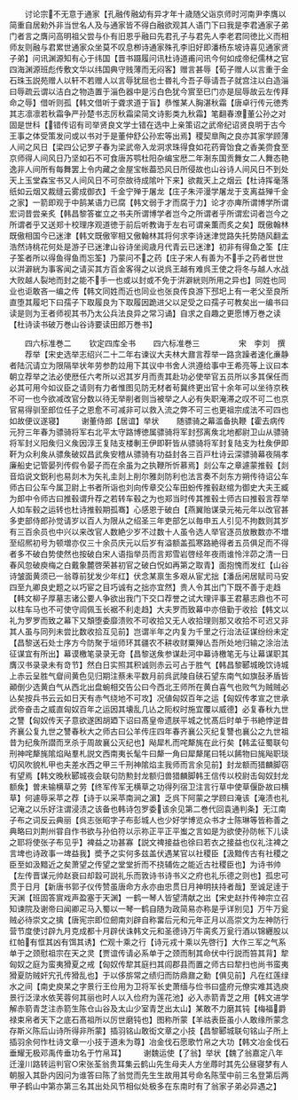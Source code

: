 <!-- { "loadSidebar": true } -->
　　讨论宗不无意于通家【孔融传融幼有异才年十歳随父诣京师时河南尹李膺以简重自居勑外非当世名人及与通家皆不得白融欲观其人语门下曰我是李君通家子弟门者言之膺问高明祖父尝与仆有旧恩乎融曰先君孔子与君先人李老君同徳比义而相师友则融与君累世通家众坐莫不叹息栁诗通家殊孔李旧好即潘杨东坡诗喜见通家贤子弟】问讯渊源知有心于纬国【晋书蹑履问讯杜诗道甫问讯今何如成帝纪儒林之官四海渊源班彪传敷文华以纬国典守贱薄而无闷客】赠言甚辱【荀子赠人以言重于金石珠玉説苑赠人以轩不若赠人以言辱犹屈也士昬礼今吾子辱请吾子就宫注以白造淄曰辱疏云谓以洁白之物造置于淄色器中是污白色犹今賔至巳门亦是屈辱故云左传拜命之辱】借听则孤【韩文借听于聋求道于盲】恭惟某人胸湛秋霜【唐卓行传元徳秀其志凛凛若秋霜争严孙楚书志厉秋霜梁简文诗影类九秋霜】笔翻春潦董公孙之对固是世科【错传诏有司举贤良文学士错在选中上亲策诏之武帝纪诏贤良明于古今王事之体受策发问或以书对于是董仲舒公孙宏等出焉】稷契臯陶之良亦其家学顾薄人间之风日【梁四公记罗子春为梁武帝入龙洞求珠得食如花药膏饴食之香美赍食至京师得人间风日乃坚如石不可食唐苏鹗杜阳杂编宝厯二年淛东国贡舞女二人舞态艳逸非人间所有每舞罢上令内藏之金屋宝帐葢恐风日所侵故也山谷诗人间风日不到处天上玉堂森宝书又人间风日不可奈故待成隂叶下来】欲裁天上之烟云【杜诗挥毫落纸如云烟又裁缝云雾成御衣】千金宁殚于屠龙【庄子朱泙漫学屠龙于支离益殚千金之家】一箭即观于中鹄某语力已腐【韩文弱于才而腐于力】论才亦庳所谓博学所谓宏词昔尝亲炙【韩昌黎答崔立之书夫所谓博学者岂今之所谓者乎所谓宏词者岂今之所谓者乎又送郑十校理序观道徳于前后听教诲于左右可谓亲薫而炙之矣】既傲翰林既傲相国今已迷津【韩文既傲宰相又傲翰林其将何求李诗迷津觉路失托势随风翻孟浩然诗桃花何处是游子已迷津山谷诗坐阅歳月代青云已迷津】初非有得鱼之筌【庄子筌者所以得鱼得鱼而忘筌】乃蒙问不之药【庄子宋人有善为不手之药者世世以洴澼絖为事客闻之请买其方百金客得之以说呉王越有难呉王使之将冬与越人水战大败越人裂地而封之能不手一也或以封或不免于洴澼絖则所用之异也】同姓也同业也讵敢吝一编之传【韩文同姓而近也同业也张良传良游下邳圯上有一老父至良所直堕其履圯下曰孺子下取履良为下取履因跪进父以足受之曰孺子可教矣出一编书曰读是则为王者师视其书乃太公兵法良异之常习诵】自求之自趣之更愿博万巻之读【杜诗读书破万巻山谷诗要读田郎万巻书】







　　四六标准巻二
　　钦定四库全书
　　四六标准巻三　　　　　宋　李刘　撰
　　荐举【宋史选举志绍兴二十二年右谏议大夫林大鼐言荐举一路贪躁者速化亷静者陆沉请立为限隔举状年劳参酌竝用下其议中书舍人洪遵给事中王希亮等上议曰本朝立荐举之法必使厯任六考所以迟其岁月而责其赴功必使举官五员所以多其保任而必其可用今如议臣之请则有力者惟图见防无材者茍冀终更出官十余年可以坐待京秩不可一也今欲减改官分数以待无举削者则当被举之人必有失职淹滞之叹不可二也京官易得驯至郎位任子之恩愈不可减非可以救入流之弊不可三也更祖宗成法不可四也如故便议遂寝】
　　谢董侍郎【居谊】举状
　　随骠骑之幕滥备执鞭【霍去病传元狩三年春为骠骑将军右北平太守路博徳属骠骑将军封邳离矦北地都尉卫山从骠骑将军封义阳矦归义矦因淳王复陆支楼剸王伊即靬皆从骠骑将军封复陆支为杜矦伊即靬为众利矦从骠矦破奴昌武矦安稽从骠骑有功益封各三百戸杜诗云深骠骑幕夜隔孝廉船史记管晏列传假令晏子而在余虽为之执鞭所忻慕焉】剡公车之章遽蒙推毂【剡音焰说文鋭利也易剡木为矢礼圭剡上削尔雅剡防利也法言奏不剡东方朔传待诏公车师古曰公车今属卫尉上书者所诣也刘向传章交公车田蚡传推毂赵绾为御史大夫王臧为郎中令师古曰推毂谓升荐之若转车毂之为也郑当时传其推毂士师古曰推毂言荐举人如车毂之运转也杜诗推毂期孤骞】心感恩于破白【燕翼贻谋录元祐元年以改官甚多吏部侍郎孙觉请岁以百人为限从之绍圣三年吏部乞以毎申五人引见不拘数则其岁有三百余员也中兴以来改官人数絶少岁不过数十人虽令选人举官逐员放散数亦不増至绍熈初号为顿増亦仅三十余员庆元以后岁有溢额盖孤寒路絶得者五员俱足而不得者多不破白势使然也按破白宋人语指举员而言郑雪岩啓经年夜雨谁怜泮茆之清一日春风忽破庾梅之白戴象麓啓荣甚初官之破白怳如再第之取青】面抱愧而发红【山谷诗皱面黄须已一翁尊前犹发少年红】伏念某禀生多艰从宦尤拙【潘岳闲居赋司马安四至九卿良史题之以巧宦之目巧诚有之拙亦宜然】贵人令其出门下既不善于走趋【韩文柳子厚墓志诸公要人争欲出我门下交口荐誉之试大理评事王君墓志鼎也不可以柱车马也不可使守闾佩玉长裾不利走趋】大夫罗而致幕中亦倍勤于收拾【韩文以礼为罗罗而致之幕下又頽堕委靡溃败不可收拾又无人收拾理则那又收拾不可迟又非其人虽与同列未尝比数收拾互见前】岂谓半年之内复为千里之行治法征谋纷纷未定【昌黎送石处士序方今防聚于垣师环其疆农不耕收财粟殚亾吾所处地归输之涂治法征谋宜有所出】幕谟檄笔录录无竒【昌黎送矦参谋赴河中幕诗檄笔无与让幕谋职其膺汉书录录未有竒节】然白日实照其积诚则赤云可占于胜气【韩昌黎郾城晚饮诗城上赤云呈胜气睂间黄色见归期注蔡未平数月前呉武陵自硖石望东南气如旗鼔矛盾皆顚倒少选黄白气从西北出盘蜿相交告公曰今西北王师所在黄白喜气也败气为贼贼必亾矣按兵书云云如日天有赤气绕地不可攻】况値匈奴百年之运【匈奴传孝宣之世承武帝奋击之威直匈奴百年之运因其壊乱几亾之阨权时施宜覆以威德】必复春秋九世之讐【匈奴传天子意欲遂困胡廼下诏曰髙皇帝遗朕平城之忧髙后时单于书絶悖逆昔齐襄公复九世之讐春秋大之师古曰公羊传庄四年春齐襄公灭纪复讐也襄公之九世祖昔为纪矦所譛而烹杀于周故襄公灭纪也】飐犀札而咤犛旄在此行矣【韩孟征蜀联句刑神咤犛旄隂焰飐羣札説文西南夷长髦牛曰犛一角曰犀犛尾曰牦以餙物曰旄飐职琰切风吹貌札甲也夫差水西之甲三千刑神隂焰主我师而言余见前】封龙额而猎麟脚窃有望焉【韩文晚秋郾城夜会联句防勲封龙额归兽猎麟脚韩王信传以校尉击匈奴封龙额矦】曽未输横草之劳【终军传军无横草之功得列宿卫注言行草中使草偃卧故曰横草】何遽辱采苹之荐【诗于以采苹南涧之濵】乏呉下阿蒙之学顾曰淹该【淹渍也礼记淹之以乐好注谓浸渍之该备也韩诗包罗委该余见第二巻代回袁通判条】无江南子布之词反云典丽【呉志张昭字子布彭城人也少好学博览众书才士陈琳等皆称善之典略曰刘荆州甞自作书欲与孙伯符以示祢正平正平蚩之言如是为欲使孙防帐下儿读之耶将使张子布见乎】裨益之功甚寡【説文禆接益也徐曰若衣之接益也仪礼注裨之言埤也诗政事一埤益我】奬予之实何多兹盖伏遇某官以社稷臣【汲黯传古有社稷之臣至如汲黯近之矣萧望之传望之堂堂折而不挠辅佐之能近古社稷臣也】为诗书帅【左传晋谋元帅赵衰曰却縠可説礼乐而敦诗书诗书义之府也礼乐德之则也】孤忠可贯于日月【新唐书郭子仪传赞虽唐命方永亦由忠贯日月神明扶持者哉】至诚足逹于天渊【班固答賔戏声盈塞于天渊】一鹤一琴人皆望清献之出【宋史赵抃传神宗立召知谏院及谢帝曰闻卿疋马入蜀以一琴一鹤自随为政简易亦称是乎详别见】万牛万瓮贼必待崇文之擒【唐宪宗即位劒南刘辟自称畱后元和元年正月以高崇文为左神防行营节度使讨辟九月克成都十月辟伏诛韩文元和圣德诗万牛脔炙万瓮行酒以锦纒股以红帕有恇其凶有饵其诱】伫观十乘之行【诗元戎十乘以先啓行】大作三军之气系单于之颈慰祖宗在天之灵【贾谊传请必系单于之颈而制其命伏中行説而笞其背】犂匈奴之庭为蛮夷猾夏之戒【匈奴传犂其庭扫其闾郡县而置之师古曰犂扫也尚书蛮夷猾夏防贼奸宄孔传猾乱也】于以侈旂常之绩归而防鼎鼐之勳【俱见前】凡在红莲绿水之间【南史庾杲之字景行王俭用为卫将军长史萧缅与俭书曰盛府元僚实难其选庾景行泛渌水依芙蓉何其丽也时人以入俭府为莲花池】必入赤箭青芝之用【韩文进学解赤箭青芝注赤箭生陈仓山谷及太山少室青芝出太山】某敢不力磨其钝【梅福爵禄束帛者天下之底石髙祖所以厉世磨钝也】图称所蒙【羊祜表臣虽小人敢缘所蒙念存斯义陈后山诗所得非所蒙】插羽铭山敢衒文章之小技【昌黎郾城联句铭山子所上插羽余何怍杜诗文章一小技于道未为尊】冶金伐石愿歌竹帛之大功【韩文冶金伐石垂耀无极邓禹传垂功名于竹帛耳】
　　谢魏运使【了翁】举状【魏了翁嘉定八年迁潼川路转运判官○宋张荃翁贵耳集云鹤山先生母夫人方坐蓐时其先公昼寝梦有人朝服入其卧内因问为谁答曰陈了翁觉而先生生故用其号命名陈莹中前三名登第后两甲子鹤山中第亦第三名其出处风节相似处极多在东南时有了翁家子弟必异遇之】

